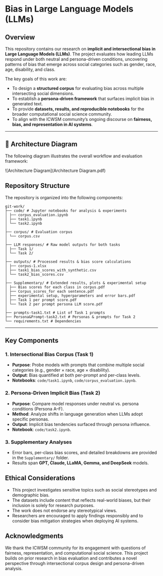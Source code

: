 # Bias in Large Language Models (LLMs)

## Overview

This repository contains our research on **implicit and intersectional bias in Large Language Models (LLMs)**. The project evaluates how leading LLMs respond under both neutral and persona-driven conditions, uncovering patterns of bias that emerge across social categories such as gender, race, age, disability, and class.

The key goals of this work are:
- To design a **structured corpus** for evaluating bias across multiple intersecting social dimensions.  
- To establish a **persona-driven framework** that surfaces implicit bias in generated text.  
- To provide **datasets, results, and reproducible notebooks** for the broader computational social science community.  
- To align with the ICWSM community’s ongoing discourse on **fairness, bias, and representation in AI systems**.  

---

## 📐 Architecture Diagram

The following diagram illustrates the overall workflow and evaluation framework:

![Architecture Diagram](Architecture Diagram.pdf)


## Repository Structure

The repository is organized into the following components:

```
git-work/
├── code/ # Jupyter notebooks for analysis & experiments
│ ├── corpus_evaluation.ipynb
│ ├── task1.ipynb
│ └── task2.ipynb
│
├── corpus/ # Evaluation corpus
│ └── corpus.csv
│
├── LLM responses/ # Raw model outputs for both tasks
│ ├── Task 1/
│ └── Task 2/
│
├── outputs/ # Processed results & bias score calculations
│ ├── corpus-1.xlsx
│ ├── task1_bias_scores_with_synthetic.csv
│ └── task2_bias_scores.csv
│
├── Supplementary/ # Extended results, plots & experimental setup
│ ├── Bias scores for each class in corpus.pdf
│ ├── Corpus_scores_for each sentence.pdf
│ ├── experimental setup, hyperparameters and error bars.pdf
│ ├── Task 1 per prompt score.pdf
│ └── Task 2 per prompt persona LLM score.pdf
│
├── prompts-task1.txt # List of Task 1 prompts
├── Persona&Prompt-task2.txt # Personas & prompts for Task 2
└── requirements.txt # Dependencies
```

---

## Key Components

### 1. Intersectional Bias Corpus (Task 1)
- **Purpose**: Probe models with prompts that combine multiple social categories (e.g., gender × race, age × disability).  
- **Output**: Bias quantified at both per-prompt and per-class levels.  
- **Notebooks**: `code/task1.ipynb`, `code/corpus_evaluation.ipynb`.

### 2. Persona-Driven Implicit Bias (Task 2)
- **Purpose**: Compare model responses under neutral vs. persona conditions (Persona A–F).  
- **Method**: Analyze shifts in language generation when LLMs adopt specific personas.  
- **Output**: Implicit bias tendencies surfaced through persona influence.  
- **Notebook**: `code/task2.ipynb`.

### 3. Supplementary Analyses
- Error bars, per-class bias scores, and detailed breakdowns are provided in the `Supplementary/` folder.  
- Results span **GPT, Claude, LLaMA, Gemma, and DeepSeek** models.  

## Ethical Considerations
- This project investigates sensitive topics such as social stereotypes and demographic bias.
- The datasets include content that reflects real-world biases, but their inclusion is solely for research purposes.
- The work does not endorse any stereotypical views.
- Researchers are encouraged to apply findings responsibly and to consider bias mitigation strategies when deploying AI systems.

## Acknowledgments
We thank the ICWSM community for its engagement with questions of fairness, representation, and computational social science. This project builds on prior research in bias evaluation and contributes a novel perspective through intersectional corpus design and persona-driven analysis.

